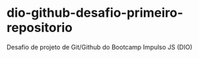 # dio-github-desafio-primeiro-repositorio
Desafio de projeto de Git/Github do Bootcamp Impulso JS (DIO)
